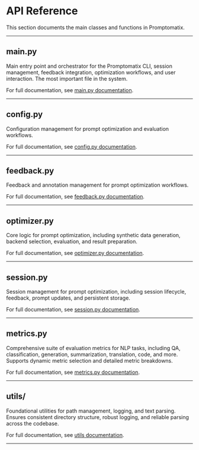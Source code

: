 # API Reference

This section documents the main classes and functions in Promptomatix.

---
## main.py

Main entry point and orchestrator for the Promptomatix CLI, session management, feedback integration, optimization workflows, and user interaction. The most important file in the system.

For full documentation, see [main.py documentation](api/main.py.md).

---
## config.py

Configuration management for prompt optimization and evaluation workflows.

For full documentation, see [config.py documentation](api/config.py.md).

---

## feedback.py

Feedback and annotation management for prompt optimization workflows.

For full documentation, see [feedback.py documentation](api/feedback.py.md).

---

## optimizer.py

Core logic for prompt optimization, including synthetic data generation, backend selection, evaluation, and result preparation.

For full documentation, see [optimizer.py documentation](api/optimizer.py.md).

---

## session.py

Session management for prompt optimization, including session lifecycle, feedback, prompt updates, and persistent storage.

For full documentation, see [session.py documentation](api/session.py.md).

---

## metrics.py

Comprehensive suite of evaluation metrics for NLP tasks, including QA, classification, generation, summarization, translation, code, and more. Supports dynamic metric selection and detailed metric breakdowns.

For full documentation, see [metrics.py documentation](api/metrics.py.md).

---

## utils/

Foundational utilities for path management, logging, and text parsing. Ensures consistent directory structure, robust logging, and reliable parsing across the codebase.

For full documentation, see [utils documentation](api/utils.md).

---

